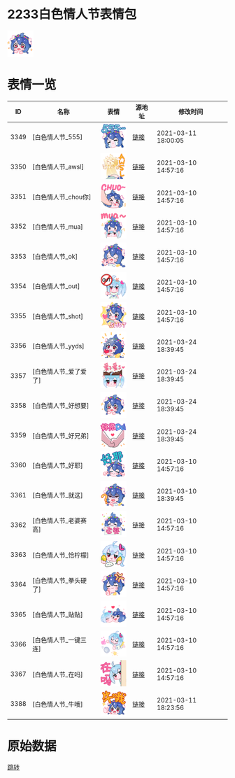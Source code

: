 # 2233白色情人节表情包

<img src="./cover.png" height="60" alt="cover" />

# 表情一览

|ID|名称|表情|源地址|修改时间|
|----|----|----|----|----|
|3349|[白色情人节_555]|<img src="./pic/003349_%5B白色情人节_555%5D.png" height="60" alt="555"/>|[链接](http://i0.hdslb.com/bfs/emote/ea0bae055e17c0d8c010ef9da2c7558ce63cdddf.png)|2021-03-11 18:00:05|
|3350|[白色情人节_awsl]|<img src="./pic/003350_%5B白色情人节_awsl%5D.png" height="60" alt="awsl"/>|[链接](http://i0.hdslb.com/bfs/emote/f0bde472c5b6490435e9f948500d3dca84407253.png)|2021-03-10 14:57:16|
|3351|[白色情人节_chou你]|<img src="./pic/003351_%5B白色情人节_chou你%5D.png" height="60" alt="chou你"/>|[链接](http://i0.hdslb.com/bfs/emote/cde2941ac0653ded2499ed3c06c02513e021b594.png)|2021-03-10 14:57:16|
|3352|[白色情人节_mua]|<img src="./pic/003352_%5B白色情人节_mua%5D.png" height="60" alt="mua"/>|[链接](http://i0.hdslb.com/bfs/emote/8a155f0df789f66d6af55a0f47456445211e2129.png)|2021-03-10 14:57:16|
|3353|[白色情人节_ok]|<img src="./pic/003353_%5B白色情人节_ok%5D.png" height="60" alt="ok"/>|[链接](http://i0.hdslb.com/bfs/emote/cbe8d06132e3399bcf3939adf0c14a0fa83b6ae3.png)|2021-03-10 14:57:16|
|3354|[白色情人节_out]|<img src="./pic/003354_%5B白色情人节_out%5D.png" height="60" alt="out"/>|[链接](http://i0.hdslb.com/bfs/emote/2ea561d3d0bb4f24b6f52c0cebf9330efffe0249.png)|2021-03-10 14:57:16|
|3355|[白色情人节_shot]|<img src="./pic/003355_%5B白色情人节_shot%5D.png" height="60" alt="shot"/>|[链接](http://i0.hdslb.com/bfs/emote/a746aab2877af0dd1688caa3b2e29982d3215778.png)|2021-03-10 14:57:16|
|3356|[白色情人节_yyds]|<img src="./pic/003356_%5B白色情人节_yyds%5D.png" height="60" alt="yyds"/>|[链接](http://i0.hdslb.com/bfs/emote/e5dbf11a2f1c6e1447b103b07122cd12b7a72cf3.png)|2021-03-24 18:39:45|
|3357|[白色情人节_爱了爱了]|<img src="./pic/003357_%5B白色情人节_爱了爱了%5D.png" height="60" alt="爱了爱了"/>|[链接](http://i0.hdslb.com/bfs/emote/2918b857f228e4444e151b77bb6847167b8b1e21.png)|2021-03-24 18:39:45|
|3358|[白色情人节_好想要]|<img src="./pic/003358_%5B白色情人节_好想要%5D.png" height="60" alt="好想要"/>|[链接](http://i0.hdslb.com/bfs/emote/104f226438af897102dfa11fea1e7660ea425d69.png)|2021-03-24 18:39:45|
|3359|[白色情人节_好兄弟]|<img src="./pic/003359_%5B白色情人节_好兄弟%5D.png" height="60" alt="好兄弟"/>|[链接](http://i0.hdslb.com/bfs/emote/09897c403a70e6b89f5212e6141163624fc5d980.png)|2021-03-24 18:39:45|
|3360|[白色情人节_好耶]|<img src="./pic/003360_%5B白色情人节_好耶%5D.png" height="60" alt="好耶"/>|[链接](http://i0.hdslb.com/bfs/emote/00594ae5a58065cfad6eb803064395a85a03493f.png)|2021-03-10 14:57:16|
|3361|[白色情人节_就这]|<img src="./pic/003361_%5B白色情人节_就这%5D.png" height="60" alt="就这"/>|[链接](http://i0.hdslb.com/bfs/emote/a570b47aaa0e5b7e3add36033b258c50cbc998ee.png)|2021-03-10 18:39:45|
|3362|[白色情人节_老婆赛高]|<img src="./pic/003362_%5B白色情人节_老婆赛高%5D.png" height="60" alt="老婆赛高"/>|[链接](http://i0.hdslb.com/bfs/emote/6ba8b6344c17bb892825ae370bed664e65cc99ed.png)|2021-03-10 14:57:16|
|3363|[白色情人节_恰柠檬]|<img src="./pic/003363_%5B白色情人节_恰柠檬%5D.png" height="60" alt="恰柠檬"/>|[链接](http://i0.hdslb.com/bfs/emote/4c2e623338a16395c1d30636f84d87bd7469c25b.png)|2021-03-10 14:57:16|
|3364|[白色情人节_拳头硬了]|<img src="./pic/003364_%5B白色情人节_拳头硬了%5D.png" height="60" alt="拳头硬了"/>|[链接](http://i0.hdslb.com/bfs/emote/f41643807ca6e48885a026a8abca5b612dbf0728.png)|2021-03-10 14:57:16|
|3365|[白色情人节_贴贴]|<img src="./pic/003365_%5B白色情人节_贴贴%5D.png" height="60" alt="贴贴"/>|[链接](http://i0.hdslb.com/bfs/emote/8d7a88569e5ff3841cbc86c82ef2bb180546b5b4.png)|2021-03-10 14:57:16|
|3366|[白色情人节_一键三连]|<img src="./pic/003366_%5B白色情人节_一键三连%5D.png" height="60" alt="一键三连"/>|[链接](http://i0.hdslb.com/bfs/emote/25490f82b49b2efbb890cb31c48f01157fa9575a.png)|2021-03-10 14:57:16|
|3367|[白色情人节_在吗]|<img src="./pic/003367_%5B白色情人节_在吗%5D.png" height="60" alt="在吗"/>|[链接](http://i0.hdslb.com/bfs/emote/ef6e6db8df601abf67f4ddc322fa92957ad7a1b8.png)|2021-03-10 14:57:16|
|3388|[白色情人节_牛哦]|<img src="./pic/003388_%5B白色情人节_牛哦%5D.png" height="60" alt="牛哦"/>|[链接](http://i0.hdslb.com/bfs/emote/50161ae4f9239f60baa2b107bacd928abca9201f.png)|2021-03-11 18:23:56|

# 原始数据

[跳转](./raw.json)

